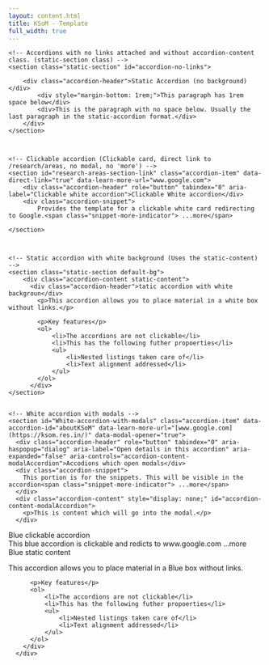 ```yaml
---
layout: content.html
title: KSoM - Template
full_width: true
---
```

  
<div class="main-full-width" id="main-content-start">
  

    <!-- Accordions with no links attached and without accordion-content class. (static-section class) -->
    <section class="static-section" id="accordion-no-links">
      
        <div class="accordion-header">Static Accordion (no background)</div>        
            <div style="margin-bottom: 1rem;">This paragraph has 1rem space below</div>
            <div>This is the paragraph with no space below. Usually the last paragraph in the static-accordion format.</div>
        </div>
    </section>

    

    <!-- Clickable accordion (Clickable card, direct link to /research/areas, no modal, no 'more') -->
    <section id="research-areas-section-link" class="accordion-item" data-direct-link="true" data-learn-more-url="www.google.com">
        <div class="accordion-header" role="button" tabindex="0" aria-label="Clickable white accordion">Clickable White accordion</div>
        <div class="accordion-snippet">
            Provides the template for a clickable white card redirecting to Google.<span class="snippet-more-indicator"> ...more</span>

    </section>

    

    <!-- Static accordion with white background (Uses the static-content) -->
    <section class="static-section default-bg">        
        <div class="accordion-content static-content">
          <div class="accordion-header">tatic accordion with white backgroun</div>
            <p>This accordion allows you to place material in a white box without links.</p>

            <p>Key features</p>
            <ol>
                <li>The accordions are not clickable</li>
                <li>This has the following futher propoerties</li>
                <ul>
                    <li>Nested listings taken care of</li>
                    <li>Text alignment addressed</li>
                </ul>
            </ol>
          </div>
    </section>


    <!-- White accordion with modals -->
    <section id="White-accordion-with-modals" class="accordion-item" data-accordion-id="aboutKSoM" data-learn-more-url="[www.google.com](https://ksom.res.in/)" data-modal-opener="true">
      <div class="accordion-header" role="button" tabindex="0" aria-haspopup="dialog" aria-label="Open details in this accordion" aria-expanded="false" aria-controls="accordion-content-modalAccordion">Accodions which open modals</div>
      <div class="accordion-snippet">
        This portion is for the snippets. This will be visible in the accordion<span class="snippet-more-indicator"> ...more</span>
      </div>
      <div class="accordion-content" style="display: none;" id="accordion-content-modalAccordion">
        <p>This is content which will go into the modal.</p>
      </div>
  </section>

  <!-- Blue Clickable Accordion. -->
  <section class="accordion-item highlight-card" id="admissions-highlight-card" data-direct-link="true" data-learn-more-url="www.google.com">
      <div class="accordion-header" role="button" tabindex="0" aria-label="Blue-clickable accordion">Blue clickable accordion</div>
      <div class="accordion-snippet">
          This blue accordion is clickable and redicts to www.google.com<span class="snippet-more-indicator"> ...more</span>
      </div>
  </section>


  <!-- Blue static Accordion -->
  <section class="static-section static-blue-section" id="blue-static-accordions">
    <div class="accordion-content static-content">
      <div class="accordion-header">Blue static content</div>
          <p>This accordion allows you to place material in a Blue box without links.</p>

          <p>Key features</p>
          <ol>
              <li>The accordions are not clickable</li>
              <li>This has the following futher propoerties</li>
              <ul>
                  <li>Nested listings taken care of</li>
                  <li>Text alignment addressed</li>
              </ul>
          </ol>
        </div>
      </div>
  </section>
    
</div>
